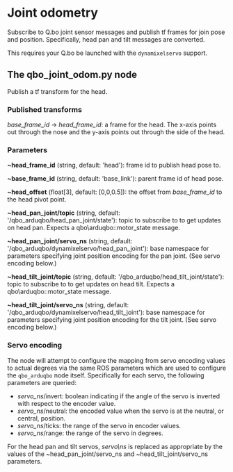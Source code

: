 # Joint odometry

Subscribe to Q.bo joint sensor messages and publish tf frames for join pose and
position. Specifically, head pan and tilt messages are converted.

This requires your Q.bo be launched with the ``dynamixelservo`` support.

## The qbo\_joint\_odom.py node
Publish a tf transform for the head.

### Published transforms

*base_frame_id* → *head_frame_id*: a frame for the head. The x-axis points out
through the nose and the y-axis points out through the side of the head.

### Parameters

**~head\_frame\_id** (string, default: 'head'): frame id to publish head pose to.

**~base\_frame\_id** (string, default: 'base\_link'): parent frame id of head pose.

**~head\_offset** (float[3], default: [0,0,0.5]): the offset from
*base_frame_id* to the head pivot point.

**~head\_pan\_joint/topic** (string, default:
'/qbo_arduqbo/head\_pan\_joint/state'): topic to subscribe to to get updates on
head pan. Expects a qbo\arduqbo::motor\_state message.

**~head\_pan\_joint/servo\_ns** (string, default:
'/qbo_arduqbo/dynamixelservo/head\_pan\_joint'): base namespace for parameters
specifying joint position encoding for the pan joint. (See servo encoding below.)

**~head\_tilt\_joint/topic** (string, default:
'/qbo_arduqbo/head\_tilt\_joint/state'): topic to subscribe to to get updates on
head tilt. Expects a qbo\arduqbo::motor\_state message.

**~head\_tilt\_joint/servo\_ns** (string, default:
'/qbo_arduqbo/dynamixelservo/head\_tilt\_joint'): base namespace for parameters
specifying joint position encoding for the tilt joint. (See servo encoding below.)

### Servo encoding

The node will attempt to configure the mapping from servo encoding values to
actual degrees via the same ROS parameters which are used to configure the
``qbo_arduqbo`` node itself. Specifically for each servo, the following
parameters are queried:

- *servo\_ns*/invert: boolean indicating if the angle of the servo is inverted
  with respect to the encoder value.
- *servo\_ns*/neutral: the encoded value when the servo is at the neutral, or
  central, position.
- *servo\_ns*/ticks: the range of the servo in encoder values.
- *servo\_ns*/range: the range of the servo in degrees.

For the head pan and tilt servos, *servo\ns* is replaced as appropriate by the
values of the ~head\_pan\_joint/servo\_ns and ~head\_tilt\_joint/servo\_ns
parameters.

